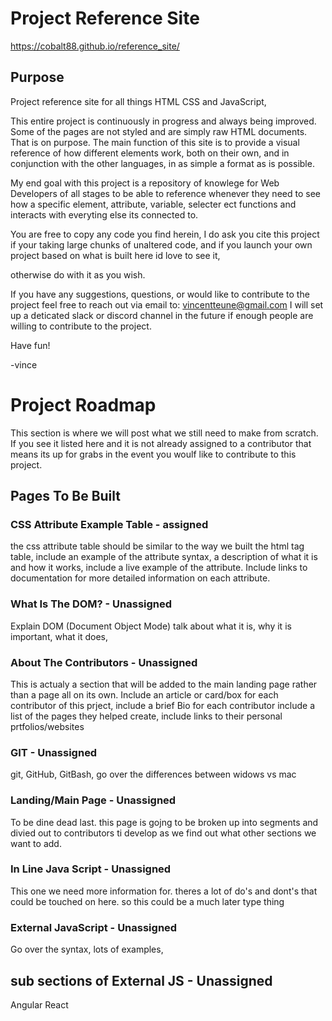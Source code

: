 # Project Reference Site
https://cobalt88.github.io/reference_site/

## Purpose

Project reference site for all things HTML CSS and JavaScript,

This entire project is continuously in progress and always being improved. Some of the pages are not styled and are simply raw HTML documents. 
That is on purpose. The main function of this site is to provide a visual reference of how different elements work, both on their own, and in conjunction with the other languages, in as simple a format as is possible. 

My end goal with this project is a repository of knowlege for Web Developers of all stages to be able to reference whenever they need to see how a specific element, attribute, variable, selecter ect functions and interacts with everyting else its connected to. 

You are free to copy any code you find herein, I do ask you cite this project if your taking large chunks of unaltered code, and if you launch your own project based on what is built here id love to see it, 

otherwise do with it as you wish.

If you have any suggestions, questions, or would like to contribute to the project feel free to reach out via email to: vincentteune@gmail.com
I will set up a deticated slack or discord channel in the future if enough people are willing to contribute to the project. 

Have fun!

-vince

# Project Roadmap

This section is where we will post what we still need to make from scratch. If you see it listed here and it is not already assigned to a contributor that means its up for grabs in the event you woulf like to contribute to this project. 

## Pages To Be Built

### CSS Attribute Example Table - assigned

the css attribute table should be similar to the way we built the html tag table, 
include an example of the attribute syntax, 
a description of what it is and how it works, 
include a live example of the attribute. 
Include links to documentation for more detailed information on each attribute. 

### What Is The DOM? - Unassigned

Explain DOM (Document Object Mode)
talk about what it is, why it is important, what it does, 

### About The Contributors - Unassigned

This is actualy a section that will be added to the main landing page rather than a page all on its own.
Include an article or card/box for each contributor of this prject, 
include a brief Bio for each contributor
include a list of the pages they helped create, 
include links to their personal prtfolios/websites

### GIT - Unassigned

git, GitHub, GitBash,
go over the differences between widows vs mac

### Landing/Main Page - Unassigned

To be dine dead last. this page is gojng to be broken up into segments and divied out to contributors ti develop as we find out what other sections we want to add. 

### In Line Java Script - Unassigned

This one we need more information for. theres a lot of do's and dont's that could be touched on here. so this could be a much later type thing

### External JavaScript - Unassigned

Go over the syntax, lots of examples,

## sub sections of External JS - Unassigned

Angular 
React

